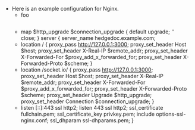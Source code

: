 - Here is an example configuration for Nginx.
	- foo
	  ```
	  
	  ```
	- map $http_upgrade $connection_upgrade {
	        default upgrade;
	        ''      close;
	  }
	  server {
	        server_name hedgedoc.example.com;
	- location / {
	                proxy_pass http://127.0.0.1:3000;
	                proxy_set_header Host $host; 
	                proxy_set_header X-Real-IP $remote_addr; 
	                proxy_set_header X-Forwarded-For $proxy_add_x_forwarded_for; 
	                proxy_set_header X-Forwarded-Proto $scheme;
	        }
	- location /socket.io/ {
	                proxy_pass http://127.0.0.1:3000;
	                proxy_set_header Host $host; 
	                proxy_set_header X-Real-IP $remote_addr; 
	                proxy_set_header X-Forwarded-For $proxy_add_x_forwarded_for; 
	                proxy_set_header X-Forwarded-Proto $scheme;
	                proxy_set_header Upgrade $http_upgrade;
	                proxy_set_header Connection $connection_upgrade;
	        }
	- listen [::]:443 ssl http2;
	    listen 443 ssl http2;
	    ssl_certificate fullchain.pem;
	    ssl_certificate_key privkey.pem;
	    include options-ssl-nginx.conf;
	    ssl_dhparam ssl-dhparams.pem;
	  }